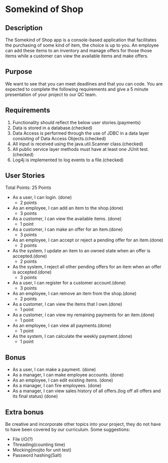 # Somekind of Shop

## Description

   The Somekind of Shop app is a console-based application that facilitates the purchasing of some kind of item, the choice is up to you. 
	An employee can add these items to an inventory and manage offers for those those items while a customer can view the available items and make offers.
	
## Purpose

   We want to see that you can meet deadlines and that you can code. You are expected to complete the following requirements and give a 5 minute presentation of your project to our QC team.

## Requirements
1. Functionality should reflect the below user stories.(payments)
2. Data is stored in a database.(checked)
3. Data Access is performed through the use of JDBC in a data layer consisting of Data Access Objects.(checked)
4. All input is received using the java.util.Scanner class.(checked)
5. All public service layer methods must have at least one JUnit test.(checked)
6. Log4j is implemented to log events to a file.(checked)


## User Stories
Total Points: 25 Points

* As a user, I can login. (done)
	* 2 points
* As an employee, I can add an item to the shop.(done)
	* 3 points
* As a customer, I can view the available items. (done)
	* 1 point
* As a customer, I can make an offer for an item.(done)
	* 3 points
* As an employee, I can accept or reject a pending offer for an item.(done)
	* 2 points
* As the system, I update an item to an owned state when an offer is accepted.(done)
	* 2 points
* As the system, I reject all other pending offers for an item when an offer is accepted.(done)
	* 3 points
* As a user, I can register for a customer account.(done)
	* 3 points
* As an employee, I can remove an item from the shop.(done)
	* 2 points
* As a customer, I can view the items that I own.(done)
	* 1 point
* As a customer, I can view my remaining payments for an item.(done)
	* 1 point
* As an employee, I can view all payments.(done)
	* 1 point
* As the system, I can calculate the weekly payment.(done)
	* 1 point

## Bonus

* As a user, I can make a payment. (done)
* As a manager, I can make employee accounts. (done)
* As an employee, I can edit existing items. (done)
* As a manager, I can fire employees. (done)
* As a manager, I can view sales history of all offers.(log off all offers and its final status) (done)

## Extra bonus

Be creative and incorporate other topics into your project, they do not have to have been covered by our curriculum. Some suggestions:
* File I/O(?)
* Threading(counting time)
* Mocking(mojito for unit test)
* Password hashing(Salt)

